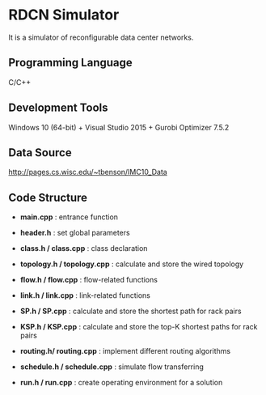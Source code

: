 # RDCN Simulator

It is a simulator of reconfigurable data center networks. 

## Programming Language

C/C++

## Development Tools

Windows 10 (64-bit) + Visual Studio 2015 + Gurobi Optimizer 7.5.2

## Data Source

http://pages.cs.wisc.edu/~tbenson/IMC10_Data

## Code Structure

- **main.cpp** : entrance function

- **header.h** : set global parameters

- **class.h / class.cpp** : class declaration

- **topology.h / topology.cpp** : calculate and store the wired topology

- **flow.h / flow.cpp** : flow-related functions

- **link.h / link.cpp** : link-related functions

- **SP.h / SP.cpp** : calculate and store the shortest path for rack pairs

- **KSP.h / KSP.cpp** : calculate and store the top-K shortest paths for rack pairs

- **routing.h/ routing.cpp** : implement different routing algorithms

- **schedule.h / schedule.cpp** : simulate flow transferring

- **run.h / run.cpp** : create operating environment for a solution
